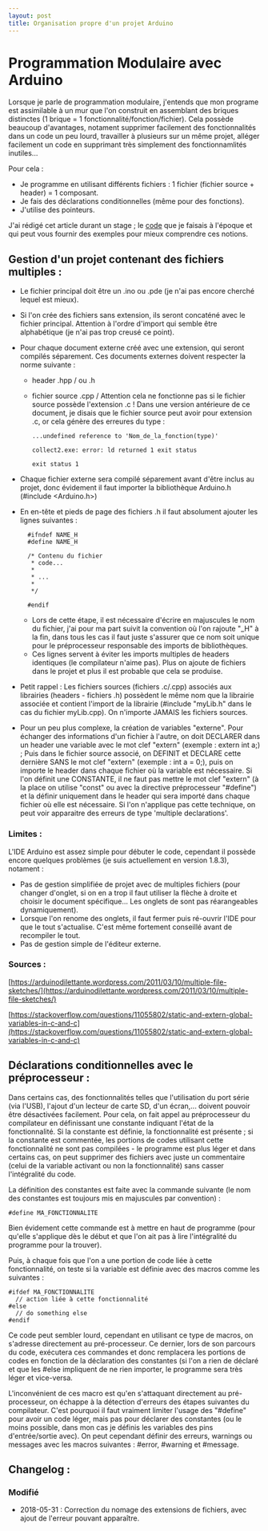 ```yaml
---
layout: post
title: Organisation propre d'un projet Arduino
---
```


# Programmation Modulaire avec Arduino
Lorsque je parle de programmation modulaire, j'entends que mon programe est assimilable à un mur que l'on construit en assemblant des briques distinctes (1 brique = 1 fonctionnalité/fonction/fichier). Cela possède beaucoup d'avantages, notament supprimer facilement des fonctionnalités dans un code un peu lourd, travailler à plusieurs sur un même projet, alléger facilement un code en supprimant très simplement des fonctionnamlités inutiles...

Pour cela : 
  - Je programme en utilisant différents fichiers : 1 fichier (fichier source + header) = 1 composant.
  - Je fais des déclarations conditionnelles (même pour des fonctions).
  - J'utilise des pointeurs.

J'ai rédigé cet article durant un stage ; le [code](https://framagit.org/fcebron/AutonomousSailboatPlymouth/tree/master/src/AutonomousSailboat) que je faisais à l'époque et qui peut vous fournir des exemples pour mieux comprendre ces notions.

## Gestion d'un projet contenant des fichiers multiples :
  - Le fichier principal doit être un .ino ou .pde (je n'ai pas encore cherché lequel est mieux).
  - Si l'on crée des fichiers sans extension, ils seront concaténé avec le fichier principal. Attention à l'ordre d'import qui semble être alphabétique (je n'ai pas trop creusé ce point).
  - Pour chaque document externe créé avec une extension, qui seront compilés séparement. Ces documents externes doivent respecter la norme suivante :
    + header .hpp / ou .h
    + fichier source .cpp / Attention cela ne fonctionne pas si le fichier source possède l'extension .c ! Dans une version antérieure de ce document, je disais que le fichier source peut avoir pour extension .c, or cela génère des erreures du type :
    
          ...undefined reference to 'Nom_de_la_fonction(type)'
          
          collect2.exe: error: ld returned 1 exit status

          exit status 1
          
  - Chaque fichier externe sera compilé séparement avant d'être inclus au projet, donc évidement il faut importer la bibliothèque Arduino.h (#include <Arduino.h>)
  - En en-tête et pieds de page des fichiers .h il faut absolument ajouter les lignes suivantes :
  
          #ifndef NAME_H
          #define NAME_H
          
          /* Contenu du fichier
           * code...
           *
           * ...
           *
           */
          
          #endif
          
    - Lors de cette étape, il est nécessaire d'écrire en majuscules le nom du fichier, j'ai pour ma part suivit la convention où l'on rajoute "_H" à la fin, dans tous les cas il faut juste s'assurer que ce nom soit unique pour le préprocesseur responsable des imports de bibliothèques.
    - Ces lignes servent à éviter les imports multiples de headers identiques (le compilateur n'aime pas). Plus on ajoute de fichiers dans le projet et plus il est probable que cela se produise.
  - Petit rappel : Les fichiers sources (fichiers .c/.cpp) associés aux librairies (headers - fichiers .h) possèdent le même nom que la librairie associée et contient l'import de la librairie (#include "myLib.h" dans le cas du fichier myLib.cpp). On n'importe JAMAIS les fichiers sources.
  - Pour un peu plus complexe, la création de variables "externe". Pour échanger des informations d'un fichier à l'autre, on doit DECLARER dans un header une variable avec le mot clef "extern" (exemple : extern int a;) ; Puis dans le fichier source associé, on DEFINIT et DECLARE cette dernière SANS le mot clef "extern" (exemple : int a = 0;), puis on importe le header dans chaque fichier où la variable est nécessaire. Si l'on définit une CONSTANTE, il ne faut pas mettre le mot clef "extern" (à la place on utilise "const" ou avec la directive préprocesseur "#define") et la définir uniquement dans le header qui sera importé dans chaque fichier où elle est nécessaire. Si l'on n'applique pas cette technique, on peut voir apparaitre des erreurs de type 'multiple declarations'.


### Limites :
L'IDE Arduino est assez simple pour débuter le code, cependant il possède encore quelques problèmes (je suis actuellement en version 1.8.3), notament :
 - Pas de gestion simplifiée de projet avec de multiples fichiers (pour changer d'onglet, si on en a trop il faut utiliser la flèche à 
 droite et choisir le document spécifique... Les onglets de sont pas réarangeables dynamiquement).
 - Lorsque l'on renome des onglets, il faut fermer puis ré-ouvrir l'IDE pour que le tout s'actualise. C'est même fortement conseillé 
 avant de recompiler le tout.
 - Pas de gestion simple de l'éditeur externe.
 
### Sources :

[https://arduinodilettante.wordpress.com/2011/03/10/multiple-file-sketches/](https://arduinodilettante.wordpress.com/2011/03/10/multiple-file-sketches/)

[https://stackoverflow.com/questions/11055802/static-and-extern-global-variables-in-c-and-c](https://stackoverflow.com/questions/11055802/static-and-extern-global-variables-in-c-and-c)


## Déclarations conditionnelles avec le préprocesseur :
Dans certains cas, des fonctionnalités telles que l'utilisation du port série (via l'USB), l'ajout d'un lecteur de carte SD, d'un écran,... doivent pouvoir être désactivées facilement. Pour cela, on fait appel au préprocesseur du compilateur en définissant une constante indiquant l'état de la fonctionnalité. Si la constante est définie, la fonctionnalité est présente ; si la constante est commentée, les portions de codes utilisant cette fonctionnalité ne sont pas compilées - le programme est plus léger et dans certains cas, on peut supprimer des fichiers avec juste un commentaire (celui de la variable activant ou non la fonctionnalité) sans casser l'intégralité du code.

La définition des constantes est faite avec la commande suivante (le nom des constantes est toujours mis en majuscules par convention) : 

    #define MA_FONCTIONNALITE

Bien évidement cette commande est à mettre en haut de programme (pour qu'elle s'applique dès le début et que l'on ait pas à lire l'intégralité du programme pour la trouver).

Puis, à chaque fois que l'on a une portion de code liée à cette fonctionnalité, on teste si la variable est définie avec des macros comme les suivantes :

    #ifdef MA_FONCTIONNALITE
      // action liée à cette fonctionnalité
    #else
      // do something else
    #endif

Ce code peut sembler lourd, cependant en utilisant ce type de macros, on s'adresse directement au pré-processeur. Ce dernier, lors de son parcours du code, exécutera ces commandes et donc remplacera les portions de codes en fonction de la déclaration des constantes (si l'on a rien de déclaré et que les #else impliquent de ne rien importer, le programme sera très léger et vice-versa.

L'inconvénient de ces macro est qu'en s'attaquant directement au pré-processeur, on échappe à la détection d'erreurs des étapes suivantes du compilateur. C'est pourquoi il faut vraiment limiter l'usage des "#define" pour avoir un code léger, mais pas pour déclarer des constantes (ou le moins possible, dans mon cas je définis les variables des pins d'entrée/sortie avec). On peut cependant définir des erreurs, warnings ou messages avec les macros suivantes : #error, #warning  et #message.



## Changelog :
### Modifié
 - 2018-05-31 : Correction du nomage des extensions de fichiers, avec ajout de l'erreur pouvant apparaître.
